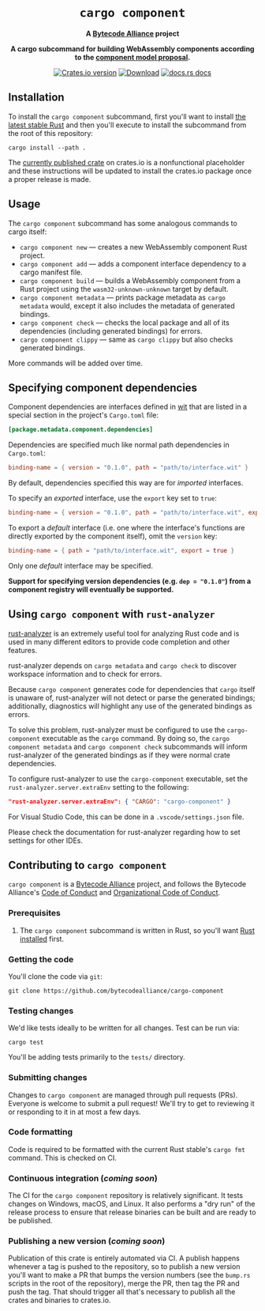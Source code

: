 <div align="center">
  <h1><code>cargo component</code></h1>

<strong>A <a href="https://bytecodealliance.org/">Bytecode Alliance</a> project</strong>

  <p>
    <strong>A cargo subcommand for building WebAssembly components according to the <a href="https://github.com/WebAssembly/component-model/">component model proposal</a>.</strong>
  </p>

  <p>
    <a href="https://crates.io/crates/cargo-component"><img src="https://img.shields.io/crates/v/cargo-component.svg?style=flat-square" alt="Crates.io version" /></a>
    <a href="https://crates.io/crates/cargo-component"><img src="https://img.shields.io/crates/d/cargo-component.svg?style=flat-square" alt="Download" /></a>
    <a href="https://bytecodealliance.github.io/cargo-component/"><img src="https://img.shields.io/badge/docs-latest-blue.svg?style=flat-square" alt="docs.rs docs" /></a>
  </p>
</div>

## Installation

To install the `cargo component` subcommand, first you'll want to install
[the latest stable Rust](https://www.rust-lang.org/tools/install) and then
you'll execute to  install the subcommand from the root of this repository:

```
cargo install --path .
```

The [currently published crate](https://crates.io/crates/cargo-component)
on crates.io is a nonfunctional placeholder and these instructions will be
updated to install the crates.io package once a proper release is made.

## Usage

The `cargo component` subcommand has some analogous commands to cargo itself:

* `cargo component new` — creates a new WebAssembly component Rust project.
* `cargo component add` — adds a component interface dependency to a cargo manifest file.
* `cargo component build` — builds a WebAssembly component from a Rust project
  using the `wasm32-unknown-unknown` target by default.
* `cargo component metadata` — prints package metadata as `cargo metadata` would,
  except it also includes the metadata of generated bindings.
* `cargo component check` — checks the local package and all of its dependencies
  (including generated bindings) for errors.
* `cargo component clippy` — same as `cargo clippy` but also checks generated bindings.

More commands will be added over time.

## Specifying component dependencies

Component dependencies are interfaces defined in [wit](https://github.com/bytecodealliance/wit-bindgen)
that are listed in a special section in the project's `Cargo.toml` file: 

```toml
[package.metadata.component.dependencies]
```

Dependencies are specified much like normal path dependencies in `Cargo.toml`:

```toml
binding-name = { version = "0.1.0", path = "path/to/interface.wit" }
```

By default, dependencies specified this way are for _imported_ interfaces.

To specify an _exported_ interface, use the `export` key set to `true`:

```toml
binding-name = { version = "0.1.0", path = "path/to/interface.wit", export = true }
```

To export a _default_ interface (i.e. one where the interface's functions
are directly exported by the component itself), omit the `version` key:

```toml
binding-name = { path = "path/to/interface.wit", export = true }
```

Only one _default_ interface may be specified.

**Support for specifying version dependencies (e.g. `dep = "0.1.0"`) from a component registry will eventually be supported.**

## Using `cargo component` with `rust-analyzer`

[rust-analyzer](https://github.com/rust-analyzer/rust-analyzer) is an extremely
useful tool for analyzing Rust code and is used in many different editors to provide
code completion and other features.

rust-analyzer depends on `cargo metadata` and `cargo check` to discover workspace
information and to check for errors.

Because `cargo component` generates code for dependencies that `cargo` itself is
unaware of, rust-analyzer will not detect or parse the generated bindings; additionally,
diagnostics will highlight any use of the generated bindings as errors.

To solve this problem, rust-analyzer must be configured to use the `cargo-component`
executable as the `cargo` command. By doing so, the `cargo component metadata` and
`cargo component check` subcommands will inform rust-analyzer of the generated bindings
as if they were normal crate dependencies.

To configure rust-analyzer to use the `cargo-component` executable, set the
`rust-analyzer.server.extraEnv` setting to the following:

```json
"rust-analyzer.server.extraEnv": { "CARGO": "cargo-component" }
```

For Visual Studio Code, this can be done in a `.vscode/settings.json` file.

Please check the documentation for rust-analyzer regarding how to set settings for other IDEs.

## Contributing to `cargo component`

`cargo component` is a [Bytecode Alliance](https://bytecodealliance.org/) project, and follows
the Bytecode Alliance's [Code of Conduct](CODE_OF_CONDUCT.md) and
[Organizational Code of Conduct](ORG_CODE_OF_CONDUCT.md).

### Prerequisites

1. The `cargo component` subcommand is written in Rust, so you'll want
  [Rust installed](https://www.rust-lang.org/tools/install) first.

### Getting the code

You'll clone the code via `git`:

```
git clone https://github.com/bytecodealliance/cargo-component
```

### Testing changes

We'd like tests ideally to be written for all changes. Test can be run via:

```
cargo test
```

You'll be adding tests primarily to the `tests/` directory.

### Submitting changes

Changes to `cargo component` are managed through pull requests (PRs). Everyone is
welcome to submit a pull request! We'll try to get to reviewing it or
responding to it in at most a few days.

### Code formatting

Code is required to be formatted with the current Rust stable's `cargo fmt`
command. This is checked on CI.

### Continuous integration (_coming soon_)

The CI for the `cargo component` repository is relatively significant. It tests
changes on Windows, macOS, and Linux. It also performs a "dry run" of the
release process to ensure that release binaries can be built and are ready to be
published.

### Publishing a new version (_coming soon_)

Publication of this crate is entirely automated via CI. A publish happens
whenever a tag is pushed to the repository, so to publish a new version you'll
want to make a PR that bumps the version numbers (see the `bump.rs` scripts in
the root of the repository), merge the PR, then tag the PR and push the tag.
That should trigger all that's necessary to publish all the crates and binaries
to crates.io.
